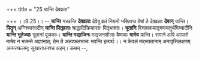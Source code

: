 +++
title = "25 यान्ति देवव्रता"

+++
।।9.25।। --,**यान्ति** गच्छन्ति **देवव्रताः** देवेषु व्रतं नियमो
भक्तिश्च येषां ते देवव्रताः **देवान्** यान्ति। **पितॄन्**
अग्निष्वात्तादीन् **यान्ति पितृव्रताः** श्राद्धादिक्रियापराः पितृभक्ताः।
**भूतानि** विनायकमातृगणचतुर्भगिन्यादीनि **यान्ति भूतेज्याः** भूतानां
पूजकाः। **यान्ति मद्याजिनः** मद्यजनशीलाः वैष्णवाः **मामेव** यान्ति।
समाने अपि आयासे मामेव न भजन्ते अज्ञानात्; तेन ते अल्पफलभाजः भवन्ति
इत्यर्थः।। न केवलं मद्भक्तानाम् अनावृत्तिलक्षणम् अनन्तफलम्; सुखाराधनश्च
अहम्। कथम् --,
